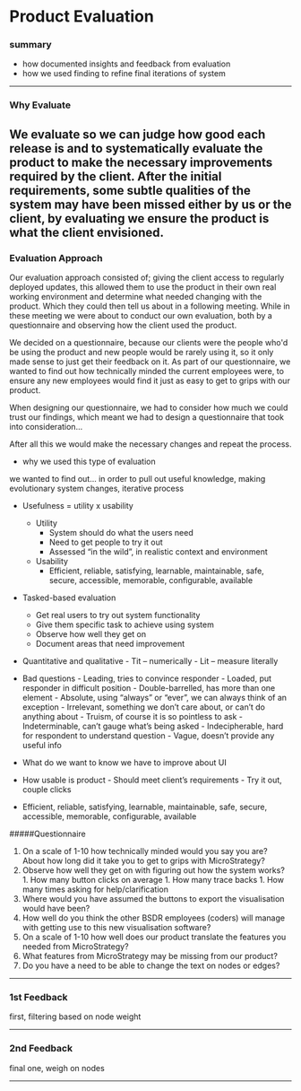 ﻿Product Evaluation
===
### summary 
- how documented insights and feedback from evaluation
- how we used finding to refine final iterations of system

---

### Why Evaluate

We evaluate so we can judge how good each
release is and to systematically evaluate the product to make the necessary improvements required by the client. 
After the initial requirements, some subtle qualities of the system may have been missed either by us or the client, by evaluating 
we ensure the product is what the client envisioned. 
---

### Evaluation Approach 
Our evaluation approach consisted of; giving the client access to regularly deployed updates, 
this allowed them to use the product in their own real working environment and determine what needed changing with the product. 
Which they could then tell us about in a following meeting. While in these meeting we were about to conduct
our own evaluation, both by a questionnaire and observing how the client used the product.

We decided on a questionnaire, because our clients were the people who'd be using the product and new people would
be rarely using it, so it only made sense to just get their feedback on it. As part of our questionnaire, we wanted to 
find out how technically minded the current employees were, to ensure any new employees would find it just
as easy to get to grips with our product. 

When designing our questionnaire, we had to consider how much we could trust our findings, which meant we had to 
design a questionnaire that took into consideration...


After all this we would make the necessary changes and repeat the process.



- why we used this type of evaluation 

we wanted to find out... in order to pull out useful knowledge, making evolutionary system changes, iterative process
- Usefulness = utility x usability
    - Utility           
        - System should do what the users need
        - Need to get people to try it out
        - Assessed “in the wild”, in realistic context and environment
     - Usability
        -	Efficient, reliable, satisfying, learnable, maintainable, safe, secure, accessible, memorable, configurable, available

- Tasked-based evaluation
    -	Get real users to try out system functionality 
    -	Give them specific task to achieve using system
    -	Observe how well they get on 
    -	Document areas that need improvement

-	Quantitative and qualitative
        -	Tit – numerically
        -	Lit – measure literally

-	Bad questions
        -	Leading, tries to convince responder
        -	Loaded, put responder in difficult position
        -	Double-barrelled, has more than one element
        -	Absolute, using “always” or “ever”, we can always think of an exception
        -	Irrelevant, something we don’t care about, or can’t do anything about
        -	Truism, of course it is so pointless to ask
        -	Indeterminable, can’t gauge what’s being asked
        -	Indecipherable, hard for respondent to understand question
        -	Vague, doesn’t provide any useful info




-	What do we want to know we have to improve about UI
-	How usable is product
        -	Should meet client’s requirements
        -	Try it out, couple clicks
-	Efficient, reliable, satisfying, learnable, maintainable, safe, secure, accessible, memorable, configurable, available


#####Questionnaire
1.	On a scale of 1-10 how technically minded would you say you are? About how long did it take you to get to grips with MicroStrategy?
1.	Observe how well they get on with figuring out how the system works?
        1.	How many button clicks on average
        1.	How many trace backs
        1.	How many times asking for help/clarification
1.	Where would you have assumed the buttons to export the visualisation would have been?
1.	How well do you think the other BSDR employees (coders) will manage with getting use to this new visualisation software?
1.	On a scale of 1-10 how well does our product translate the features you needed from MicroStrategy?
1.	What features from MicroStrategy may be missing from our product?
1.	Do you have a need to be able to change the text on nodes or edges?


---


### 1st Feedback
first, filtering based on node weight

---

### 2nd Feedback
final one, weigh on nodes



---

### 